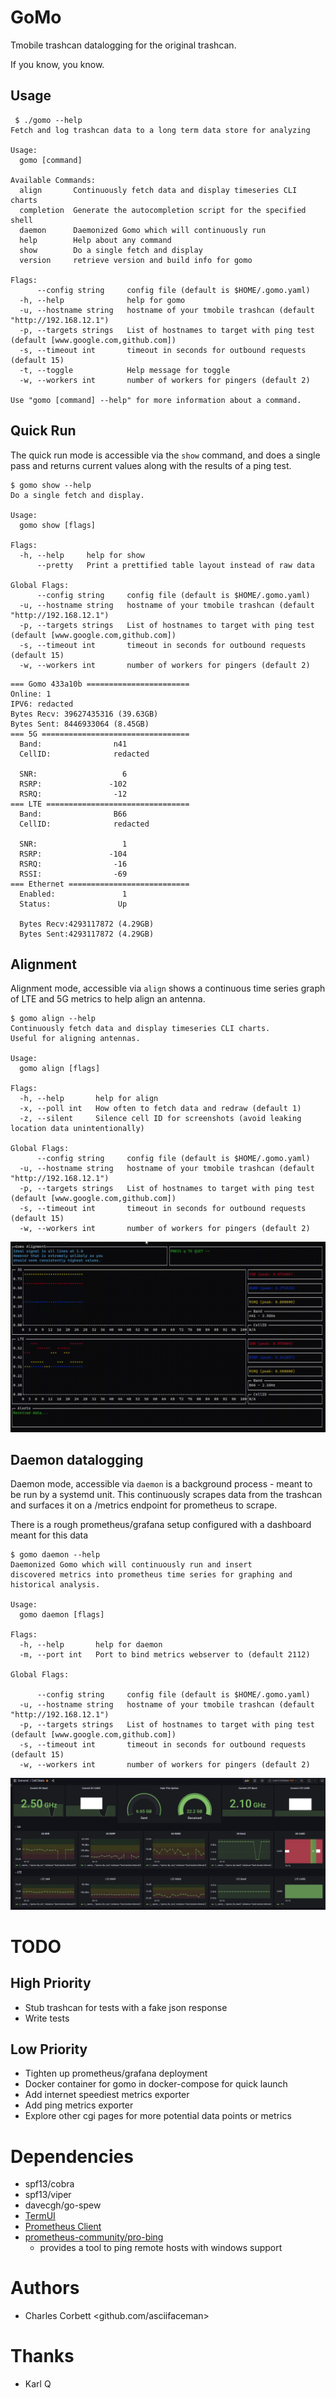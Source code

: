 # GoMo

Tmobile trashcan datalogging for the original trashcan.

If you know, you know.

## Usage

```shell
 $ ./gomo --help
Fetch and log trashcan data to a long term data store for analyzing

Usage:
  gomo [command]

Available Commands:
  align       Continuously fetch data and display timeseries CLI charts
  completion  Generate the autocompletion script for the specified shell
  daemon      Daemonized Gomo which will continuously run
  help        Help about any command
  show        Do a single fetch and display
  version     retrieve version and build info for gomo

Flags:
      --config string     config file (default is $HOME/.gomo.yaml)
  -h, --help              help for gomo
  -u, --hostname string   hostname of your tmobile trashcan (default "http://192.168.12.1")
  -p, --targets strings   List of hostnames to target with ping test (default [www.google.com,github.com])
  -s, --timeout int       timeout in seconds for outbound requests (default 15)
  -t, --toggle            Help message for toggle
  -w, --workers int       number of workers for pingers (default 2)

Use "gomo [command] --help" for more information about a command.
```

## Quick Run

The quick run mode is accessible via the `show` command, and does a single pass and returns current values along with the results of a ping test.

```shell
$ gomo show --help
Do a single fetch and display.

Usage:
  gomo show [flags]

Flags:
  -h, --help     help for show
      --pretty   Print a prettified table layout instead of raw data

Global Flags:
      --config string     config file (default is $HOME/.gomo.yaml)
  -u, --hostname string   hostname of your tmobile trashcan (default "http://192.168.12.1")
  -p, --targets strings   List of hostnames to target with ping test (default [www.google.com,github.com])
  -s, --timeout int       timeout in seconds for outbound requests (default 15)
  -w, --workers int       number of workers for pingers (default 2)
```

```shell
=== Gomo 433a10b =======================
Online: 1
IPV6: redacted
Bytes Recv: 39627435316 (39.63GB)
Bytes Sent: 8446933064 (8.45GB)
=== 5G =================================
  Band:                n41
  CellID:              redacted

  SNR:                   6
  RSRP:               -102
  RSRQ:                -12
=== LTE ================================
  Band:                B66
  CellID:              redacted

  SNR:                   1
  RSRP:               -104
  RSRQ:                -16
  RSSI:                -69
=== Ethernet ===========================
  Enabled:               1
  Status:               Up

  Bytes Recv:4293117872 (4.29GB)
  Bytes Sent:4293117872 (4.29GB)
```

## Alignment

Alignment mode, accessible via `align` shows a continuous time series graph of LTE and 5G metrics to help align an antenna.

```shell
$ gomo align --help
Continuously fetch data and display timeseries CLI charts.
Useful for aligning antennas.

Usage:
  gomo align [flags]

Flags:
  -h, --help       help for align
  -x, --poll int   How often to fetch data and redraw (default 1)
  -z, --silent     Silence cell ID for screenshots (avoid leaking location data unintentionally)

Global Flags:
      --config string     config file (default is $HOME/.gomo.yaml)
  -u, --hostname string   hostname of your tmobile trashcan (default "http://192.168.12.1")
  -p, --targets strings   List of hostnames to target with ping test (default [www.google.com,github.com])
  -s, --timeout int       timeout in seconds for outbound requests (default 15)
  -w, --workers int       number of workers for pingers (default 2)
```

![Alignment](static/align.gif)

## Daemon datalogging

Daemon mode, accessible via `daemon` is a background process - meant to be run by a systemd unit. This continuously scrapes data from the trashcan and surfaces it on a /metrics endpoint for prometheus to scrape.

There is a rough prometheus/grafana setup configured with a dashboard meant for this data

```shell
$ gomo daemon --help
Daemonized Gomo which will continuously run and insert
discovered metrics into prometheus time series for graphing and
historical analysis.

Usage:
  gomo daemon [flags]

Flags:
  -h, --help       help for daemon
  -m, --port int   Port to bind metrics webserver to (default 2112)

Global Flags:

      --config string     config file (default is $HOME/.gomo.yaml)
  -u, --hostname string   hostname of your tmobile trashcan (default "http://192.168.12.1")
  -p, --targets strings   List of hostnames to target with ping test (default [www.google.com,github.com])
  -s, --timeout int       timeout in seconds for outbound requests (default 15)
  -w, --workers int       number of workers for pingers (default 2)
```

![Grafana](static/grafana_dash.png)

<!-- markdownlint-disable-next-line MD025 -->
# TODO

## High Priority

* Stub trashcan for tests with a fake json response
* Write tests

## Low Priority

* Tighten up prometheus/grafana deployment
* Docker container for gomo in docker-compose for quick launch
* Add internet speediest metrics exporter
* Add ping metrics exporter
* Explore other cgi pages for more potential data points or metrics

<!-- markdownlint-disable-next-line MD025 -->
# Dependencies

* spf13/cobra
* spf13/viper
* davecgh/go-spew
* [TermUI](github.com/gizak/termui/v3)
* [Prometheus Client](github.com/prometheus/client_golang)
* [prometheus-community/pro-bing](https://github.com/prometheus-community/pro-bing)
  * provides a tool to ping remote hosts with windows support

<!-- markdownlint-disable-next-line MD025 -->
# Authors

* Charles Corbett <github.com/asciifaceman>

<!-- markdownlint-disable-next-line MD025 -->
# Thanks

* Karl Q
